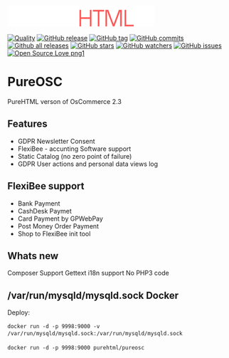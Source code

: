![Logo](https://raw.githubusercontent.com/SimonFormanek/pureosc/pure/catalog/images/store_logo.png "PureHtml's PureOSC")

[![Quality](https://scrutinizer-ci.com/g/SimonFormanek/pureosc/badges/quality-score.png?b=pure)](https://scrutinizer-ci.com/g/SimonFormanek/pureosc/)
[![GitHub release](https://img.shields.io/github/release/SimonFormanek/pureosc.js.svg)](https://GitHub.com/SimonFormanek/pureosc.js/releases/)
[![GitHub tag](https://img.shields.io/github/tag/SimonFormanek/pureosc.js.svg)](https://GitHub.com/SimonFormanek/pureosc.js/tags/)
[![GitHub commits](https://img.shields.io/github/commits-since/SimonFormanek/pureosc.js/v1.0.0.svg)](https://GitHub.com/SimonFormanek/pureosc.js/commit/)
[![Github all releases](https://img.shields.io/github/downloads/SimonFormanek/pureosc.js/total.svg)](https://GitHub.com/SimonFormanek/pureosc.js/releases/)
[![GitHub stars](https://img.shields.io/github/stars/SimonFormanek/pureosc.js.svg?style=social&label=Star&maxAge=2592000)](https://GitHub.com/SimonFormanek/pureosc.js/stargazers/)
[![GitHub watchers](https://img.shields.io/github/watchers/SimonFormanek/pureosc.js.svg?style=social&label=Watch&maxAge=2592000)](https://GitHub.com/SimonFormanek/pureosc.js/watchers/)
[![GitHub issues](https://img.shields.io/github/issues/SimonFormanek/pureosc.js.svg)](https://GitHub.com/SimonFormanek/pureosc.js/issues/)
[![Open Source Love png1](https://badges.frapsoft.com/os/v1/open-source.png?v=103)](https://github.com/ellerbrock/open-source-badges/)

PureOSC
=======

PureHTML verson of OsCommerce 2.3

Features
--------

 * GDPR Newsletter Consent 
 * FlexiBee - accunting Software support
 * Static Catalog (no zero point of failure)
 * GDPR User actions and personal data views log

FlexiBee support
----------------

 * Bank Payment
 * CashDesk Paymet
 * Card Payment by GPWebPay
 * Post Money Order Payment
 * Shop to FlexiBee init tool

Whats new
---------

Composer Support
Gettext i18n support
No PHP3 code

/var/run/mysqld/mysqld.sock
Docker
------

Deploy:

    docker run -d -p 9998:9000 -v /var/run/mysqld/mysqld.sock:/var/run/mysqld/mysqld.sock 
    
    docker run -d -p 9998:9000 purehtml/pureosc
